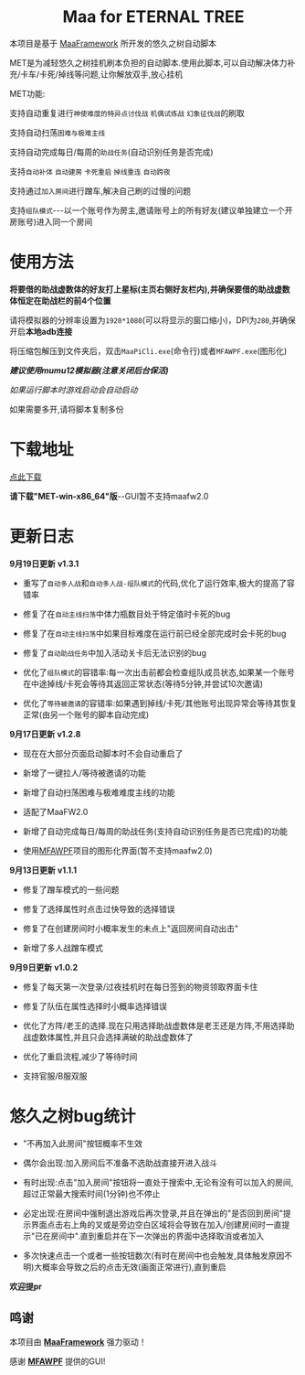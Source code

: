 <!-- markdownlint-disable MD033 MD041 -->
<p align="center">
</p>

<div align="center">

# Maa for ETERNAL TREE

</div>

本项目是基于 [MaaFramework](https://github.com/MaaXYZ/MaaFramework) 所开发的悠久之树自动脚本

MET是为减轻悠久之树挂机刷本负担的自动脚本.使用此脚本,可以自动解决体力补充/卡车/卡死/掉线等问题,让你解放双手,放心挂机

MET功能:

支持自动重复进行`神使难度的特异点讨伐战` `机偶试炼战` `幻象征伐战`的刷取

支持自动扫荡`困难与极难主线`

支持自动完成每日/每周的`助战任务`(自动识别任务是否完成)

支持`自动补体` `自动建房` `卡死重启` `掉线重连` `自动跨夜`

支持通过`加入房间`进行蹭车,解决自己刷的过慢的问题

支持`组队模式`---以一个账号作为房主,邀请账号上的所有好友(建议单独建立一个开房账号)进入同一个房间

# 使用方法

**将要借的助战虚数体的好友打上星标(主页右侧好友栏内),并确保要借的助战虚数体恒定在助战栏的前4个位置**

请将模拟器的分辨率设置为`1920*1080`(可以将显示的窗口缩小)，DPI为`280`,并确保开启**本地adb连接**

将压缩包解压到文件夹后，双击`MaaPiCli.exe`(命令行)或者`MFAWPF.exe`(图形化)

***建议使用mumu12模拟器(注意关闭后台保活)***

*如果运行脚本时游戏启动会自动启动*

如果需要多开,请将脚本复制多份

# 下载地址
[点此下载](https://github.com/shanchuan001/MET/releases)

**请下载"MET-win-x86_64"版**--GUI暂不支持maafw2.0


# 更新日志
**9月19日更新**  **v1.3.1**

  - 重写了`自动多人战`和`自动多人战-组队模式`的代码,优化了运行效率,极大的提高了容错率

  - 修复了在`自动主线扫荡`中体力瓶数目处于特定值时卡死的bug

  - 修复了在`自动主线扫荡`中如果目标难度在运行前已经全部完成时会卡死的bug

  - 修复了`自动助战任务`中加入活动关卡后无法识别的bug

  - 优化了`组队模式`的容错率:每一次出击前都会检查组队成员状态,如果某一个账号在中途掉线/卡死会等待其返回正常状态(等待5分钟,并尝试10次邀请)

  - 优化了`等待被邀请`的容错率:如果遇到掉线/卡死/其他账号出现异常会等待其恢复正常(由另一个账号的脚本自动完成)
  
**9月17日更新**  **v1.2.8**

  - 现在在大部分页面启动脚本时不会自动重启了

  - 新增了一键拉人/等待被邀请的功能

  - 新增了自动扫荡困难与极难难度主线的功能

  - 适配了MaaFW2.0

  - 新增了自动完成每日/每周的助战任务(支持自动识别任务是否已完成)的功能
  
  - 使用[MFAWPF](https://github.com/SweetSmellFox/MFAWPF)项目的图形化界面(暂不支持maafw2.0)

**9月13日更新**  **v1.1.1**

  - 修复了蹭车模式的一些问题

  - 修复了选择属性时点击过快导致的选择错误

  - 修复了在创建房间时小概率发生的未点上"返回房间自动出击"

  - 新增了多人战蹭车模式

**9月9日更新**  **v1.0.2**
  - 修复了每天第一次登录/过夜挂机时在每日签到的物资领取界面卡住
  
  - 修复了队伍在属性选择时小概率选择错误
  
  - 优化了方阵/老王的选择.现在只用选择助战虚数体是老王还是方阵,不用选择助战虚数体属性,并且只会选择满破的助战虚数体了
  
  - 优化了重启流程,减少了等待时间

  - 支持官服/B服双服

# 悠久之树bug统计

  - "不再加入此房间"按钮概率不生效

  - 偶尔会出现:加入房间后不准备不选助战直接开进入战斗

  - 有时出现:点击"加入房间"按钮将一直处于搜索中,无论有没有可以加入的房间,超过正常最大搜索时间(1分钟)也不停止

  - 必定出现:在房间中强制退出游戏后再次登录,并且在弹出的"是否回到房间"提示界面点击右上角的叉或是旁边空白区域将会导致在加入/创建房间时一直提示"已在房间中".直到重启并在下一次弹出的界面中选择取消或者加入

  - 多次快速点击一个或者一些按钮数次(有时在房间中也会触发,具体触发原因不明)大概率会导致之后的点击无效(画面正常进行),直到重启

  **欢迎提pr**

## 鸣谢

本项目由 **[MaaFramework](https://github.com/MaaXYZ/MaaFramework)** 强力驱动！
 
感谢 **[MFAWPF](https://github.com/SweetSmellFox/MFAWPF)** 提供的GUI!

